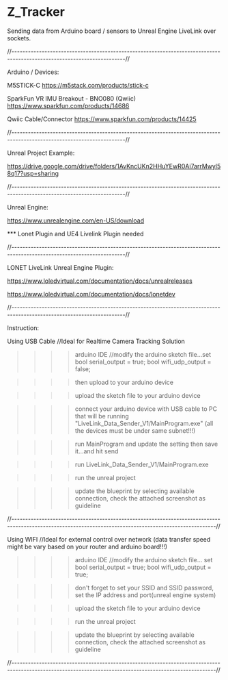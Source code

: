 # Z_Tracker
Sending data from Arduino board / sensors to Unreal Engine LiveLink over sockets.

//-----------------------------------------------------------------------------------------------------------------------//

Arduino / Devices:

M5STICK-C  https://m5stack.com/products/stick-c

SparkFun VR IMU Breakout - BNO080 (Qwiic) https://www.sparkfun.com/products/14686

Qwiic Cable/Connector https://www.sparkfun.com/products/14425

//-----------------------------------------------------------------------------------------------------------------------//

Unreal Project Example:

https://drive.google.com/drive/folders/1AvKncUKn2HHuYEwR0Ai7arrMwyl58q17?usp=sharing


//-----------------------------------------------------------------------------------------------------------------------//

Unreal Engine:

https://www.unrealengine.com/en-US/download

*** Lonet Plugin and UE4 Livelink Plugin needed

//-----------------------------------------------------------------------------------------------------------------------//

LONET LiveLink Unreal Engine Plugin:

https://www.loledvirtual.com/documentation/docs/unrealreleases

https://www.loledvirtual.com/documentation/docs/lonetdev

//-----------------------------------------------------------------------------------------------------------------------//


Instruction:


Using USB Cable //Ideal for Realtime Camera Tracking Solution

>>>> arduino IDE //modify the arduino sketch file...set bool serial_output = true;   bool wifi_udp_output = false;

>>>> then upload to your arduino device

>>>> upload the sketch file to your arduino device

>>>> connect your arduino device with USB cable to PC that will be running "LiveLink_Data_Sender_V1/MainProgram.exe" (all the devices must be under same subnet!!!)

>>>> run MainProgram and update the setting then save it...and hit send

>>>> run LiveLink_Data_Sender_V1/MainProgram.exe
  
>>>> run the unreal project

>>>> update the blueprint by selecting available connection, check the attached screenshot as guideline
  
//--------------------------------------------------------------------------------------------------------------------------------------------------------//  
  
Using WIFI  //Ideal for external control over network (data transfer speed might be vary based on your router and arduino board!!!)
  
>>>> arduino IDE //modify the arduino sketch file... set bool serial_output = true;   bool wifi_udp_output = true;

>>>> don't forget to set your SSID and SSID password, set the IP address and port(unreal engine system)

>>>> upload the sketch file to your arduino device

>>>> run the unreal project

>>>> update the blueprint by selecting available connection, check the attached screenshot as guideline
  
 //--------------------------------------------------------------------------------------------------------------------------------------------------------//  
